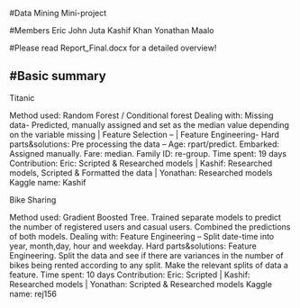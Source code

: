 #Data Mining Mini-project

#Members
Eric John Juta
Kashif Khan
Yonathan Maalo

#Please read Report_Final.docx for a detailed overview!

#Basic summary
---
Titanic

Method used: Random Forest / Conditional forest
Dealing with: Missing data- Predicted, manually assigned and set as the median value depending on the variable missing | Feature Selection – | Feature Engineering-
Hard parts&solutions: Pre processing the data – Age: rpart/predict. Embarked: Assigned manually. Fare: median. Family ID: re-group.
Time spent: 19 days
Contribution: Eric: Scripted & Researched models |  Kashif: Researched models, Scripted & Formatted the data | Yonathan: Researched models
Kaggle name: Kashif



Bike Sharing

Method used: Gradient Boosted Tree. Trained separate models to predict the number of registered users and casual users. Combined the predictions of both models.
Dealing with: Feature Engineering – Split date-time into year, month,day, hour and weekday.
Hard parts&solutions: Feature Engineering. Split the data and see if there are variances in the number of bikes being rented according to any split. Make the relevant splits of data a feature.
Time spent: 10 days
Contribution: Eric: Scripted |  Kashif: Researched models | Yonathan: Scripted  & Researched models
Kaggle name: rej156
